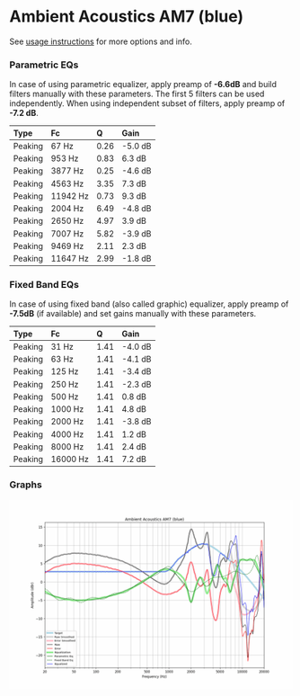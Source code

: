 # Ambient Acoustics AM7 (blue)
See [usage instructions](https://github.com/jaakkopasanen/AutoEq#usage) for more options and info.

### Parametric EQs
In case of using parametric equalizer, apply preamp of **-6.6dB** and build filters manually
with these parameters. The first 5 filters can be used independently.
When using independent subset of filters, apply preamp of **-7.2 dB**.

| Type    | Fc       |    Q | Gain    |
|:--------|:---------|:-----|:--------|
| Peaking | 67 Hz    | 0.26 | -5.0 dB |
| Peaking | 953 Hz   | 0.83 | 6.3 dB  |
| Peaking | 3877 Hz  | 0.25 | -4.6 dB |
| Peaking | 4563 Hz  | 3.35 | 7.3 dB  |
| Peaking | 11942 Hz | 0.73 | 9.3 dB  |
| Peaking | 2004 Hz  | 6.49 | -4.8 dB |
| Peaking | 2650 Hz  | 4.97 | 3.9 dB  |
| Peaking | 7007 Hz  | 5.82 | -3.9 dB |
| Peaking | 9469 Hz  | 2.11 | 2.3 dB  |
| Peaking | 11647 Hz | 2.99 | -1.8 dB |

### Fixed Band EQs
In case of using fixed band (also called graphic) equalizer, apply preamp of **-7.5dB**
(if available) and set gains manually with these parameters.

| Type    | Fc       |    Q | Gain    |
|:--------|:---------|:-----|:--------|
| Peaking | 31 Hz    | 1.41 | -4.0 dB |
| Peaking | 63 Hz    | 1.41 | -4.1 dB |
| Peaking | 125 Hz   | 1.41 | -3.4 dB |
| Peaking | 250 Hz   | 1.41 | -2.3 dB |
| Peaking | 500 Hz   | 1.41 | 0.8 dB  |
| Peaking | 1000 Hz  | 1.41 | 4.8 dB  |
| Peaking | 2000 Hz  | 1.41 | -3.8 dB |
| Peaking | 4000 Hz  | 1.41 | 1.2 dB  |
| Peaking | 8000 Hz  | 1.41 | 2.4 dB  |
| Peaking | 16000 Hz | 1.41 | 7.2 dB  |

### Graphs
![](./Ambient%20Acoustics%20AM7%20(blue).png)